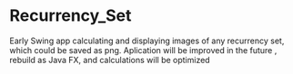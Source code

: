 # Recurrency_Set
Early Swing app calculating and displaying images of any recurrency set, which could be saved as png. Aplication will be improved in the future , rebuild as Java FX, and  calculations will be optimized 
